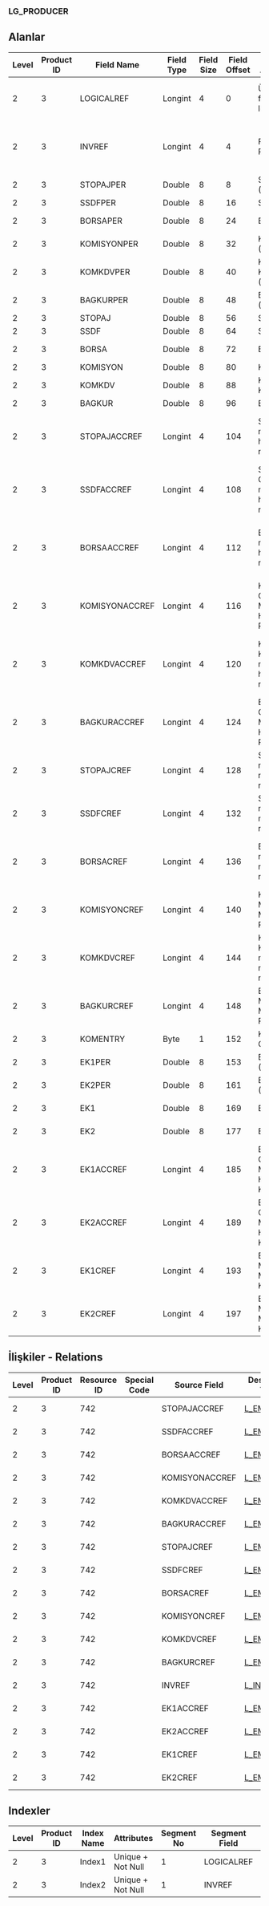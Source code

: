 ### LG_PRODUCER

## Alanlar

**Level**|**Product ID**|**Field Name**|**Field Type**|**Field Size**|**Field Offset**|**Türkçe Açıklama**|**Expression**
-----|-----|-----|-----|-----|-----|-----|-----
2|3|LOGICALREF|Longint|4|0|Üretici faturası log. Ref.|Producer Invoice Logical Reference
2|3|INVREF|Longint|4|4|Fatura Ref.|Invoice Reference (Producer Invoice Reference)
2|3|STOPAJPER|Double|8|8|Stopaj (%)|Stoppage (%)
2|3|SSDFPER|Double|8|16|SSDF (%)|SSDF (%)
2|3|BORSAPER|Double|8|24|Borsa (%)|Stock Market (%)
2|3|KOMISYONPER|Double|8|32|Komisyon (%)|Comission (%)
2|3|KOMKDVPER|Double|8|40|Komisyon KDV'si (%)|VAT of Comission (%)
2|3|BAGKURPER|Double|8|48|Bağkur (%)|Bagkur (%)
2|3|STOPAJ|Double|8|56|Stopaj|Stoppage
2|3|SSDF|Double|8|64|SSDF|SSDF
2|3|BORSA|Double|8|72|Borsa|Stock Market
2|3|KOMISYON|Double|8|80|Komisyon|Comission
2|3|KOMKDV|Double|8|88|Komisyon KDV'si|VAT of Comission
2|3|BAGKUR|Double|8|96|Bağkur|Bagkur
2|3|STOPAJACCREF|Longint|4|104|Stopaj muhasebe hesabı ref.|Stoppage General Ledger Account Reference
2|3|SSDFACCREF|Longint|4|108|SSDF Genel muhasebe hesabı ref.|SSDF General Ledger Account Reference
2|3|BORSAACCREF|Longint|4|112|Borsa muhasebe hesabı ref.|Stock Market General Ledger Account Reference
2|3|KOMISYONACCREF|Longint|4|116|Komisyon Genel Muh. Hesabı Ref.|Comission General Ledger Account Reference
2|3|KOMKDVACCREF|Longint|4|120|Komisyon KDV'si muhasebe hesabı ref.|VAT of Comission General Ledger Account Reference
2|3|BAGKURACCREF|Longint|4|124|Bağkur Genel Muhasebe Hesabı Referansı|Bagkur General Ledger Account Reference
2|3|STOPAJCREF|Longint|4|128|Stopaj masraf merkezi ref.|Stoppage Overhead Pool Reference
2|3|SSDFCREF|Longint|4|132|SSDF masraf merkezi ref.|SSDF Overhead Pool Reference
2|3|BORSACREF|Longint|4|136|Borsa masraf merkezi ref.|Stock Market Overhead Pool Reference
2|3|KOMISYONCREF|Longint|4|140|Komisyon Masraf Merkezi Ref.|Comission Overhead Pool Reference
2|3|KOMKDVCREF|Longint|4|144|Komisyon KDV'si masraf merkezi ref.|VAT of Comission Overhead Pool Reference
2|3|BAGKURCREF|Longint|4|148|Bağkur Masraf Merkezi Referansı|Bagkur Overhead Pool Reference
2|3|KOMENTRY|Byte|1|152|Komisyon Girişi|Comission Entry
2|3|EK1PER|Double|8|153|Ek 1 Oran (%)|Additional 1 Rate (%)
2|3|EK2PER|Double|8|161|Ek 2 Oran (%)|Additional 2 Rate (%)
2|3|EK1|Double|8|169|Ek 1 Tutar|Additional 1 Amount
2|3|EK2|Double|8|177|Ek 2 Tutar|Additional 2 Amount
2|3|EK1ACCREF|Longint|4|185|Ek 1 Genel Muhasebe Hesap Kodu|Additional 1 G/L Account Code
2|3|EK2ACCREF|Longint|4|189|Ek 2 Genel Muhasebe Hesap Kodu|Additional 2 G/L Account Code
2|3|EK1CREF|Longint|4|193|Ek 1 Masraf Merkezi Kodu|Additional 1 Overhead Pool Code
2|3|EK2CREF|Longint|4|197|Ek 2 Masraf Merkezi Kodu|Additional 2 Overhead Pool Code

## İlişkiler - Relations
**Level**|**Product ID**|**Resource ID**|**Special Code**|**Source Field**|**Destination Table**|**Destination Field**|**Relation Type**|**Extra Condition**
-----|-----|-----|-----|-----|-----|-----|-----|-----
2|3|742||STOPAJACCREF|[L_EMUHACC](../L_EMUHACC "L_EMUHACC")|LOGICALREF|one-to-one|
2|3|742||SSDFACCREF|[L_EMUHACC](../L_EMUHACC "L_EMUHACC")|LOGICALREF|one-to-one|
2|3|742||BORSAACCREF|[L_EMUHACC](../L_EMUHACC "L_EMUHACC")|LOGICALREF|one-to-one|
2|3|742||KOMISYONACCREF|[L_EMUHACC](../L_EMUHACC "L_EMUHACC")|LOGICALREF|one-to-one|
2|3|742||KOMKDVACCREF|[L_EMUHACC](../L_EMUHACC "L_EMUHACC")|LOGICALREF|one-to-one|
2|3|742||BAGKURACCREF|[L_EMUHACC](../L_EMUHACC "L_EMUHACC")|LOGICALREF|one-to-one|
2|3|742||STOPAJCREF|[L_EMCENTER](../L_EMCENTER "L_EMCENTER")|LOGICALREF|one-to-one|
2|3|742||SSDFCREF|[L_EMCENTER](../L_EMCENTER "L_EMCENTER")|LOGICALREF|one-to-one|
2|3|742||BORSACREF|[L_EMCENTER](../L_EMCENTER "L_EMCENTER")|LOGICALREF|one-to-one|
2|3|742||KOMISYONCREF|[L_EMCENTER](../L_EMCENTER "L_EMCENTER")|LOGICALREF|one-to-one|
2|3|742||KOMKDVCREF|[L_EMCENTER](../L_EMCENTER "L_EMCENTER")|LOGICALREF|one-to-one|
2|3|742||BAGKURCREF|[L_EMCENTER](../L_EMCENTER "L_EMCENTER")|LOGICALREF|one-to-one|
2|3|742||INVREF|[L_INVOICE](../L_INVOICE "L_INVOICE")|LOGICALREF|one-to-one|
2|3|742||EK1ACCREF|[L_EMUHACC](../L_EMUHACC "L_EMUHACC")|LOGICALREF|one-to-one|
2|3|742||EK2ACCREF|[L_EMUHACC](../L_EMUHACC "L_EMUHACC")|LOGICALREF|one-to-one|
2|3|742||EK1CREF|[L_EMCENTER](../L_EMCENTER "L_EMCENTER")|LOGICALREF|one-to-one|
2|3|742||EK2CREF|[L_EMCENTER](../L_EMCENTER "L_EMCENTER")|LOGICALREF|one-to-one|

## Indexler
**Level**|**Product ID**|**Index Name**|**Attributes**|**Segment No**|**Segment Field**|**Sense**
-----|-----|-----|-----|-----|-----|-----
2|3|Index1|Unique + Not Null|1|LOGICALREF|Ascending
2|3|Index2|Unique + Not Null|1|INVREF|Ascending
